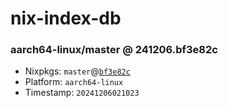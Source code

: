 # nix-index-db
### aarch64-linux/master @ 241206.bf3e82c
- Nixpkgs: `master`@[`bf3e82c`](https://github.com/NixOS/nixpkgs/commit/bf3e82c1f8b6d22b3caa8f9334c6112cc7a16717)
- Platform: `aarch64-linux`
- Timestamp: `20241206021023`
